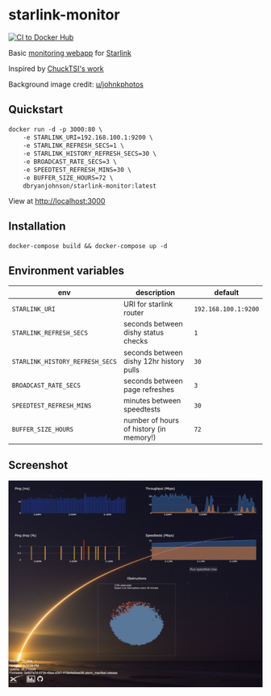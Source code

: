 # starlink-monitor

[![CI to Docker Hub](https://github.com/dbjohnson/starlink-monitor/workflows/CI%20to%20Docker%20hub/badge.svg)](https://hub.docker.com/repository/docker/dbryanjohnson/starlink-monitor)

Basic [monitoring webapp](http://localhost:3000) for [Starlink](https://starlink.com)

Inspired by [ChuckTSI's work](https://github.com/ChuckTSI/BetterThanNothingWebInterface)

Background image credit: [u/johnkphotos](https://www.reddit.com/r/space/comments/4i3t6t/long_exposure_photograph_i_took_of_this_mornings/)

## Quickstart

```
docker run -d -p 3000:80 \
	-e STARLINK_URI=192.168.100.1:9200 \
	-e STARLINK_REFRESH_SECS=1 \
	-e STARLINK_HISTORY_REFRESH_SECS=30 \
	-e BROADCAST_RATE_SECS=3 \
	-e SPEEDTEST_REFRESH_MINS=30 \
	-e BUFFER_SIZE_HOURS=72 \
	dbryanjohnson/starlink-monitor:latest
```

View at [http://localhost:3000](http://localhost:3000)


## Installation

```
docker-compose build && docker-compose up -d
```


## Environment variables

| env                             | description                              | default              |
| ------------------------------- | ---------------------------------------- | -------------------- |
| `STARLINK_URI`                  | URI for starlink router                  | `192.168.100.1:9200` |
| `STARLINK_REFRESH_SECS`         | seconds between dishy status checks      | `1`                  |
| `STARLINK_HISTORY_REFRESH_SECS` | seconds between dishy 12hr history pulls | `30`                 |
| `BROADCAST_RATE_SECS`           | seconds between page refreshes           | `3`                  |
| `SPEEDTEST_REFRESH_MINS`        | minutes between speedtests               | `30`                 |
| `BUFFER_SIZE_HOURS`             | number of hours of history (in memory!)  | `72`                 |


## Screenshot
![](https://github.com/dbjohnson/starlink-monitor/blob/main/resources/screenshot.png?raw=true)
